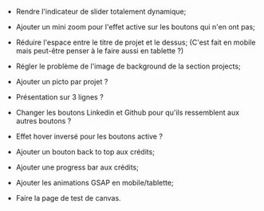 - Rendre l'indicateur de slider totalement dynamique;
- Ajouter un mini zoom pour l'effet active sur les boutons qui n'en ont pas;
- Réduire l'espace entre le titre de projet et le dessus; (C'est fait en mobile mais peut-être penser à le faire aussi en tablette ?)
- Régler le problème de l'image de background de la section projects;

- Ajouter un picto par projet ?
- Présentation sur 3 lignes ?
- Changer les boutons Linkedin et Github pour qu'ils ressemblent aux autres boutons ?
- Effet hover inversé pour les boutons active ?

- Ajouter un bouton back to top aux crédits;
- Ajouter une progress bar aux crédits;

- Ajouter les animations GSAP en mobile/tablette;
- Faire la page de test de canvas.